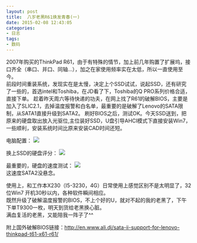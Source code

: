 ```yaml
---
layout: post
title: 	八岁老黑R61焕发青春(一)
date: 2015-02-08 12:43:05
categories:
- 日志
tags:
- 数码
---
```


2007年购买的ThinkPad R61，由于有特殊的情节，加上前几年购置了扩展坞，接口齐全（串口、并口、同轴...），加之在家使用频率实在太低，所以一直使用至今。     
前段时间重装系统，发现实在是太慢，决定上个SSD试试，说起SSD，还有研究了一些的，首选intel和Toshiba，在JD看了下，Toshiba的Q PRO系列价格合适，直接下单。
趁着昨天周六等待快递的功夫，在网上找了R61的破解BIOS，主要是加入了SLIC2.1，去掉温度报警和白名单，最重要的是破解了Lenovo的SATA限制，从SATA1直接升级到SATA2。
刷好BIOS之后，测试OK。今天SSD送到，把原来的硬盘取出放入光驱位,主位装好SSD，U盘引导AHCI模式下直接安装Win7，一些顺利，安装系统时间比原来安装CAD时间还短。

电脑配置：
![](http://i1328.photobucket.com/albums/w532/xwlogic/2_zps00967a40.jpg)    

换上SSD的硬盘评分：
![](http://i1328.photobucket.com/albums/w532/xwlogic/1_zpsc6b873ce.jpg)

最重要的，硬盘的速度测试：
![](http://i1328.photobucket.com/albums/w532/xwlogic/65E068079898_zpscf16ea17.jpg)    
这速度SATA2没悬念。

使用上，和工作本X230（I5-3230，4G）日常使用上感觉区别不是太明显了，32位Win7 开机30秒以内，各种软件瞬间相应。    
既然升级了破解温度报警的BIOS，不上个好的U，就对不起的我的老黑了，下午下单T9300一枚，明天到货给老黑换心脏。    
满血复活的老黑，又能陪我一阵子了^^

附上国外破解BIOS链接：http://en.www.ali.dj/sata-ii-support-for-lenovo-thinkpad-t61-x61-r61/



